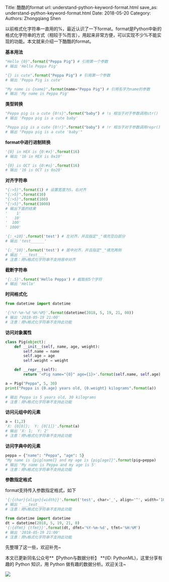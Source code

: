 Title: 酷酷的format
url: understand-python-keyword-format.html
save_as: understand-python-keyword-format.html
Date: 2018-05-20
Category:
Authors: Zhongqiang Shen

以前格式化字符串一直用的%，最近认识了一下format。format是Python中新的格式化字符串的方式（相较于%而言），用起来非常方便，可以实现不少%不能实现的功能。本文就来介绍一下酷酷的format。




**基本用法**

```python
"Hello {0}".format("Peppa Pig") # 引用第一个参数
# 输出 'Hello Peppa Pig'

"{} is cute".format("Peppa Pig") # 引用第一个参数
# 输出 'Peppa Pig is cute'

"My name is {name}".format(name="Peppa Pig") # 引用名字为name的参数
# 输出 'My name is Peppa Pig'

```




**类型转换**

```python
"Peppa pig is a cute {0!s}".format("baby") # !s 相当于对于参数调用str()
# 输出 'Peppa pig is a cute baby'

"Peppa pig is a cute {0!r}".format("baby") # !r 相当于对于参数调用repr()
# 输出 "Peppa pig is a cute 'baby'"

```




**format中进行进制转换**

```python
'{0} in HEX is {0:#x}'.format(16)
# 输出 '16 in HEX is 0x10'

'{0} is OCT is {0:#o}'.format(16)
# 输出 '16 is OCT is 0o20'

```




**对齐字符串**

```python
"{:>5}".format(1) # 设置宽度为5，右对齐
"{:>5}".format(10)
"{:>5}".format(100)
"{:>5}".format(1000)
# 输出下面的结果
'    1'
'   10'
'  100'
' 1000'

'{:_<10}'.format('test') # 左对齐，并且指定"_"填充空白部分
# 输出 'test______'

'{:_^10}'.format('test') # 居中对齐，并且指定"_"填充两侧
# 输出 '___test___'
# 注意：用%格式化字符串不支持居中对齐

```




**截断字符串**

```python
'{:.5}'.format('Hello Peppa') # 截取前5个字符
# 输出 'Hello'

```




**时间格式化**

```python
from datetime import datetime

'{:%Y-%m-%d %H:%M}'.format(datetime(2018, 5, 19, 21, 00))
# 输出 '2018-05-19 21:00'
# 注意：用%格式化字符串不支持此功能

```




**访问对象属性**

```python
class Pig(object):
    def __init__(self, name, age, weight):
        self.name = name
        self.age = age
        self.weight = weight

    def __repr__(self):
        return '<Pig name="{0}" age={1}>'.format(self.name, self.age)

a = Pig("Peppa", 5, 30)
print("Peppa is {0.age} years old, {0.weight} kilograms".format(a))

# 输出 Peppa is 5 years old, 30 kilograms
# 注意：用%格式化字符串不支持此功能

```




**访问元组中的元素**

```python
a = (1,2)
'X: {0[0]};  Y: {0[1]}'.format(a)
# 输出 'X: 1;  Y: 2'
# 注意：用%格式化字符串不支持此功能

```




**访问字典中的元素**

```python
peppa = {"name": "Peppa", "age": 5}
"My name is {pig[name]} and my age is {pig[age]}".format(pig=peppa)
# 输出 'My name is Peppa and my age is 5'
# 注意：用%格式化字符串不支持此功能

```




**参数指定格式**

format支持传入参数指定格式，如下

```python
'{:{char}{align}{width}}'.format('test', char='_', align='^', width='10')
# 输出 '___test___'
# 注意：用%格式化字符串不支持此功能

from datetime import datetime
dt = datetime(2018, 5, 19, 21, 0)
'{:{dfmt} {tfmt}}'.format(dt, dfmt='%Y-%m-%d', tfmt='%H:%M')
# 输出 '2018-05-19 21:00'
# 注意：用%格式化字符串不支持此功能

```




先整理了这一些，欢迎补充~




本文已更新同名公众号**【Python与数据分析】 **(ID: PythonML)，这里分享有趣的 Python 知识，用 Python 做有趣的数据分析。欢迎关注~

![]({static}/images/v2-c6367761654e55126b5bca1a6a69a755_r.jpg)



